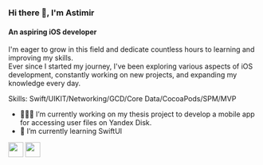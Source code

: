 ### Hi there 👋, I'm **Astimir**
#### An aspiring **iOS developer** 
I'm eager to grow in this field and dedicate countless hours to learning and improving my skills.  
Ever since I started my journey, I've been exploring various aspects of iOS development, constantly working on new projects, and expanding my knowledge every day.  

Skills: Swift/UIKIT/Networking/GCD/Core Data/CocoaPods/SPM/MVP

- 👨🏻‍💻 I’m currently working on my thesis project to develop a mobile app for accessing user files on Yandex Disk.
- 📖 I’m currently learning SwiftUI 

<img src="https://cdn.jsdelivr.net/gh/devicons/devicon@latest/icons/swift/swift-original.svg" width="30" height="30" /> <img src="https://cdn.jsdelivr.net/gh/devicons/devicon@latest/icons/git/git-original.svg" width="30" height="30" />
          
          


